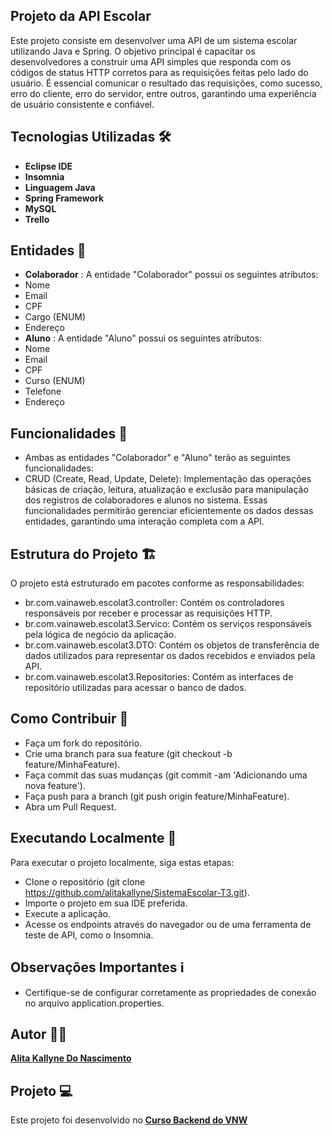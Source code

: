 ## Projeto da API Escolar
Este projeto consiste em desenvolver uma API de um sistema escolar utilizando Java e Spring. O objetivo principal é capacitar os desenvolvedores a construir uma API simples que responda com os códigos de status HTTP corretos para as requisições feitas pelo lado do usuário. É essencial comunicar o resultado das requisições, como sucesso, erro do cliente, erro do servidor, entre outros, garantindo uma experiência de usuário consistente e confiável.

## Tecnologias Utilizadas 🛠
- **Eclipse IDE**
- **Insomnia**
- **Linguagem Java**
- **Spring Framework**
- **MySQL**
- **Trello**

## Entidades 📝
- **Colaborador** : A entidade "Colaborador" possui os seguintes atributos:
- Nome
- Email
- CPF
- Cargo (ENUM)
- Endereço
- **Aluno** : A entidade "Aluno" possui os seguintes atributos:
- Nome
- Email
- CPF
- Curso (ENUM)
- Telefone
- Endereço

## Funcionalidades 🚀 
- Ambas as entidades "Colaborador" e "Aluno" terão as seguintes funcionalidades:
- CRUD (Create, Read, Update, Delete): Implementação das operações básicas de criação, leitura, atualização e exclusão para
 manipulação dos registros de colaboradores e alunos no sistema. Essas funcionalidades permitirão gerenciar eficientemente os
 dados dessas entidades, garantindo uma interação completa com a API.

## Estrutura do Projeto 🏗️
O projeto está estruturado em pacotes conforme as responsabilidades:

- br.com.vainaweb.escolat3.controller: Contém os controladores responsáveis por receber e processar as requisições HTTP.
- br.com.vainaweb.escolat3.Servico: Contém os serviços responsáveis pela lógica de negócio da aplicação.
- br.com.vainaweb.escolat3.DTO: Contém os objetos de transferência de dados utilizados para representar os dados recebidos e enviados pela API.
- br.com.vainaweb.escolat3.Repositories: Contém as interfaces de repositório utilizadas para acessar o banco de dados.
  
## Como Contribuir 🤝
- Faça um fork do repositório.
- Crie uma branch para sua feature (git checkout -b feature/MinhaFeature).
- Faça commit das suas mudanças (git commit -am 'Adicionando uma nova feature').
- Faça push para a branch (git push origin feature/MinhaFeature).
- Abra um Pull Request.

## Executando Localmente 🏃
Para executar o projeto localmente, siga estas etapas:

- Clone o repositório (git clone https://github.com/alitakallyne/SistemaEscolar-T3.git).
- Importe o projeto em sua IDE preferida.
- Execute a aplicação.
- Acesse os endpoints através do navegador ou de uma ferramenta de teste de API, como o Insomnia.

## Observações Importantes ℹ️
- Certifique-se de configurar corretamente as propriedades de conexão no arquivo application.properties.

## Autor 👩‍💻

**[Alita Kallyne Do Nascimento](https://github.com/alitakallyne)**

##  Projeto 💻

Este projeto foi desenvolvido no  **[Curso Backend do VNW](https://vainaweb.com.br/)**
